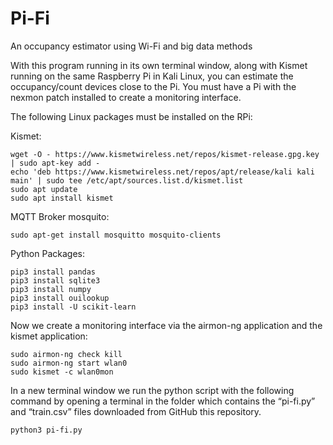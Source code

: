 # Pi-Fi
An occupancy estimator using Wi-Fi and big data methods

With this program running in its own terminal window, along with Kismet running on the same Raspberry Pi in Kali Linux, 
you can estimate the occupancy/count devices close to the Pi. You must have a Pi with the nexmon patch installed to 
create a monitoring interface.

The following Linux packages must be installed on the RPi:

Kismet:
```
wget -O - https://www.kismetwireless.net/repos/kismet-release.gpg.key | sudo apt-key add -
echo 'deb https://www.kismetwireless.net/repos/apt/release/kali kali main' | sudo tee /etc/apt/sources.list.d/kismet.list
sudo apt update
sudo apt install kismet
```

MQTT Broker mosquito:
```
sudo apt-get install mosquitto mosquito-clients 
```
Python Packages:
```
pip3 install pandas  
pip3 install sqlite3 
pip3 install numpy 
pip3 install ouilookup
pip3 install -U scikit-learn
```

Now we create a monitoring interface via the airmon-ng application and the kismet application:
```
sudo airmon-ng check kill
sudo airmon-ng start wlan0
sudo kismet -c wlan0mon
```
In a new terminal window we run the python script with the following command by opening a terminal in the folder which contains 
the “pi-fi.py” and “train.csv” files downloaded from GitHub this repository.
```
python3 pi-fi.py
```
